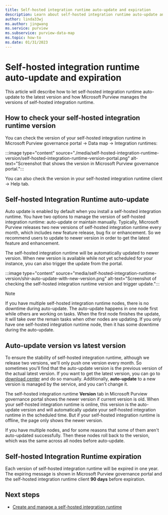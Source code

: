 ```yaml
---
title: Self-hosted integration runtime auto-update and expiration
description: Learn about self-hosted integration runtime auto-update and expiration in Microsoft Purview.
author: linda33wj
ms.author: jingwang
ms.service: purview
ms.subservice: purview-data-map
ms.topic: how-to
ms.date: 01/31/2023
---
```


# Self-hosted integration runtime auto-update and expiration

This article will describe how to let self-hosted integration runtime auto-update to the latest version and how Microsoft Purview manages the versions of self-hosted integration runtime.

## How to check your self-hosted integration runtime version

You can check the version of your self-hosted integration runtime in Microsoft Purview governance portal -> Data map -> Integration runtimes:

:::image type="content" source="./media/self-hosted-integration-runtime-version/self-hosted-integration-runtime-version-portal.png" alt-text="Screenshot that shows the version in Microsoft Purview governance portal.":::

You can also check the version in your self-hosted integration runtime client -> Help tab.

## Self-hosted Integration Runtime auto-update

Auto update is enabled by default when you install a self-hosted integration runtime. You have two options to manage the version of self-hosted integration runtime: auto-update or maintain manually. Typically, Microsoft Purview releases two new versions of self-hosted integration runtime every month, which includes new feature release, bug fix or enhancement. So we recommend users to update to newer version in order to get the latest feature and enhancement.

The self-hosted integration runtime will be automatically updated to newer version. When new version is available while not yet scheduled for your instance, you can also trigger the update from the portal.

:::image type="content" source="media/self-hosted-integration-runtime-version/shir-auto-update-with-new-version.png" alt-text="Screenshot of checking the self-hosted integration runtime version and trigger update.":::

> [!NOTE]
> If you have multiple self-hosted integration runtime nodes, there is no downtime during auto-update. The auto-update happens in one node first while others are working on tasks. When the first node finishes the update, it will take over the remain tasks when other nodes are updating. If you only have one self-hosted integration runtime node, then it has some downtime during the auto-update.

## Auto-update version vs latest version

To ensure the stability of self-hosted integration runtime, although we release two versions, we'll only push one version every month. So sometimes you'll find that the auto-update version is the previous version of the actual latest version. If you want to get the latest version, you can go to [download center](https://www.microsoft.com/download/details.aspx?id=39717) and do so manually. Additionally, **auto-update** to a new version is managed by the service, and you can't change it.

The self-hosted integration runtime **Version** tab in Microsoft Purview governance portal shows the newer version if current version is old. When your self-hosted integration runtime is online, this version is the auto-update version and will automatically update your self-hosted integration runtime in the scheduled time. But if your self-hosted integration runtime is offline, the page only shows the newer version.

If you have multiple nodes, and for some reasons that some of them aren't auto-updated successfully. Then these nodes roll back to the version, which was the same across all nodes before auto-update.

## Self-hosted Integration Runtime expiration

Each version of self-hosted integration runtime will be expired in one year. The expiring message is shown in Microsoft Purview governance portal and the self-hosted integration runtime client **90 days** before expiration.

## Next steps

- [Create and manage a self-hosted integration runtime](manage-integration-runtimes.md)
